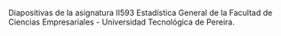Diapositivas de la asignatura II593 Estadística General de la Facultad de Ciencias Empresariales - Universidad Tecnológica de Pereira.